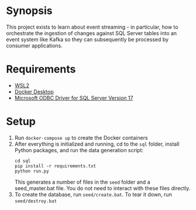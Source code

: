 # Synopsis
This project exists to learn about event streaming - in particular, how to orchestrate the ingestion of changes against SQL Server tables into an event system like Kafka so they can subsequently be processed by consumer applications.

# Requirements
- [WSL2](https://learn.microsoft.com/en-us/windows/wsl/install)
- [Docker Desktop](https://www.docker.com/products/docker-desktop/)
- [Microsoft ODBC Driver for SQL Server Version 17](https://learn.microsoft.com/en-us/sql/connect/odbc/download-odbc-driver-for-sql-server?view=sql-server-ver17#version-17)

# Setup
1. Run `docker-compose up` to create the Docker containers
1. After everything is initialized and running, cd to the `sql` folder, install Python packages, and run the data generation script:
    ```
    cd sql
    pip install -r requirements.txt
    python run.py
    ```
    This generates a number of files in the `seed` folder and a seed_master.bat file. You do not need to interact with these files directly.
1. To create the database, run `seed/create.bat`. To tear it down, run `seed/destroy.bat`